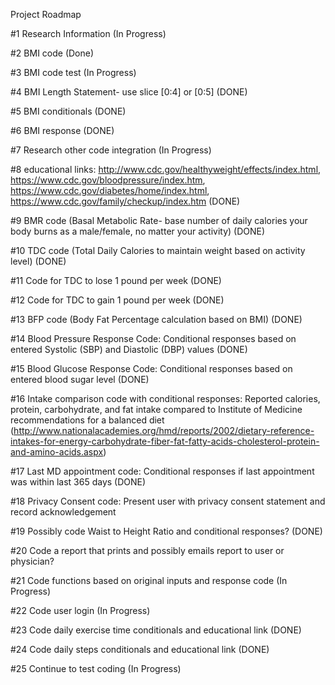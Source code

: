 Project Roadmap

#1 Research Information (In Progress)

#2 BMI code (Done)

#3 BMI code test (In Progress)

#4 BMI Length Statement- use slice [0:4] or [0:5] (DONE)

#5 BMI conditionals (DONE)

#6 BMI response (DONE)

#7 Research other code integration (In Progress)

#8 educational links: http://www.cdc.gov/healthyweight/effects/index.html, https://www.cdc.gov/bloodpressure/index.htm, https://www.cdc.gov/diabetes/home/index.html, https://www.cdc.gov/family/checkup/index.htm (DONE)

#9 BMR code (Basal Metabolic Rate- base number of daily calories your body burns as a male/female, no matter your activity) (DONE)

#10 TDC code (Total Daily Calories to maintain weight based on activity level) (DONE)

#11 Code for TDC to lose 1 pound per week (DONE)

#12 Code for TDC to gain 1 pound per week (DONE)

#13 BFP code (Body Fat Percentage calculation based on BMI) (DONE)

#14 Blood Pressure Response Code: Conditional responses based on entered Systolic (SBP) and Diastolic (DBP) values (DONE)

#15 Blood Glucose Response Code: Conditional responses based on entered blood sugar level (DONE)

#16 Intake comparison code with conditional responses: Reported calories, protein, carbohydrate, and fat intake compared to Institute of Medicine recommendations for a balanced diet (http://www.nationalacademies.org/hmd/reports/2002/dietary-reference-intakes-for-energy-carbohydrate-fiber-fat-fatty-acids-cholesterol-protein-and-amino-acids.aspx)

#17 Last MD appointment code: Conditional responses if last appointment was within last 365 days (DONE)

#18 Privacy Consent code: Present user with privacy consent statement and record acknowledgement

#19 Possibly code Waist to Height Ratio and conditional responses? (DONE)

#20 Code a report that prints and possibly emails report to user or physician?

#21 Code functions based on original inputs and response code (In Progress)

#22 Code user login (In Progress)

#23 Code daily exercise time conditionals and educational link (DONE)

#24 Code daily steps conditionals and educational link (DONE)

#25 Continue to test coding (In Progress)
